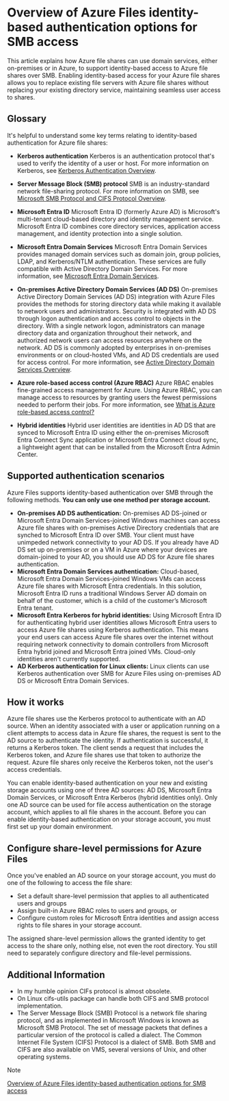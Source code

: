 # Overview of Azure Files identity-based authentication options for SMB access

This article explains how Azure file shares can use domain services, either on-premises or in Azure, to support identity-based access to Azure file shares over SMB. Enabling identity-based access for your Azure file shares allows you to replace existing file servers with Azure file shares without replacing your existing directory service, maintaining seamless user access to shares.

## Glossary

It's helpful to understand some key terms relating to identity-based authentication for Azure file shares:

- **Kerberos authentication**
  Kerberos is an authentication protocol that's used to verify the identity of a user or host. For more information on Kerberos, see [Kerberos Authentication Overview](https://learn.microsoft.com/en-us/windows-server/security/kerberos/kerberos-authentication-overview).

- **Server Message Block (SMB) protocol**
  SMB is an industry-standard network file-sharing protocol. For more information on SMB, see [Microsoft SMB Protocol and CIFS Protocol Overview](https://learn.microsoft.com/en-us/windows/desktop/FileIO/microsoft-smb-protocol-and-cifs-protocol-overview).

- **Microsoft Entra ID**
  Microsoft Entra ID (formerly Azure AD) is Microsoft's multi-tenant cloud-based directory and identity management service. Microsoft Entra ID combines core directory services, application access management, and identity protection into a single solution.

- **Microsoft Entra Domain Services**
  Microsoft Entra Domain Services provides managed domain services such as domain join, group policies, LDAP, and Kerberos/NTLM authentication. These services are fully compatible with Active Directory Domain Services. For more information, see [Microsoft Entra Domain Services](https://learn.microsoft.com/en-us/azure/active-directory-domain-services/overview).

- **On-premises Active Directory Domain Services (AD DS)**
  On-premises Active Directory Domain Services (AD DS) integration with Azure Files provides the methods for storing directory data while making it available to network users and administrators. Security is integrated with AD DS through logon authentication and access control to objects in the directory. With a single network logon, administrators can manage directory data and organization throughout their network, and authorized network users can access resources anywhere on the network. AD DS is commonly adopted by enterprises in on-premises environments or on cloud-hosted VMs, and AD DS credentials are used for access control. For more information, see [Active Directory Domain Services Overview](https://learn.microsoft.com/en-us/windows-server/identity/ad-ds/get-started/virtual-dc/active-directory-domain-services-overview).

- **Azure role-based access control (Azure RBAC)**
  Azure RBAC enables fine-grained access management for Azure. Using Azure RBAC, you can manage access to resources by granting users the fewest permissions needed to perform their jobs. For more information, see [What is Azure role-based access control?](https://learn.microsoft.com/en-us/azure/role-based-access-control/overview)

- **Hybrid identities**
  Hybrid user identities are identities in AD DS that are synced to Microsoft Entra ID using either the on-premises Microsoft Entra Connect Sync application or Microsoft Entra Connect cloud sync, a lightweight agent that can be installed from the Microsoft Entra Admin Center.

## Supported authentication scenarios

Azure Files supports identity-based authentication over SMB through the following methods. **You can only use one method per storage account.**

- **On-premises AD DS authentication:** On-premises AD DS-joined or Microsoft Entra Domain Services-joined Windows machines can access Azure file shares with on-premises Active Directory credentials that are synched to Microsoft Entra ID over SMB. Your client must have unimpeded network connectivity to your AD DS. If you already have AD DS set up on-premises or on a VM in Azure where your devices are domain-joined to your AD, you should use AD DS for Azure file shares authentication.
- **Microsoft Entra Domain Services authentication:** Cloud-based, Microsoft Entra Domain Services-joined Windows VMs can access Azure file shares with Microsoft Entra credentials. In this solution, Microsoft Entra ID runs a traditional Windows Server AD domain on behalf of the customer, which is a child of the customer’s Microsoft Entra tenant.
- **Microsoft Entra Kerberos for hybrid identities:** Using Microsoft Entra ID for authenticating hybrid user identities allows Microsoft Entra users to access Azure file shares using Kerberos authentication. This means your end users can access Azure file shares over the internet without requiring network connectivity to domain controllers from Microsoft Entra hybrid joined and Microsoft Entra joined VMs. Cloud-only identities aren't currently supported.
- **AD Kerberos authentication for Linux clients:** Linux clients can use Kerberos authentication over SMB for Azure Files using on-premises AD DS or Microsoft Entra Domain Services.

## How it works

Azure file shares use the Kerberos protocol to authenticate with an AD source. When an identity associated with a user or application running on a client attempts to access data in Azure file shares, the request is sent to the AD source to authenticate the identity. If authentication is successful, it returns a Kerberos token. The client sends a request that includes the Kerberos token, and Azure file shares use that token to authorize the request. Azure file shares only receive the Kerberos token, not the user's access credentials.

You can enable identity-based authentication on your new and existing storage accounts using one of three AD sources: AD DS, Microsoft Entra Domain Services, or Microsoft Entra Kerberos (hybrid identities only). Only one AD source can be used for file access authentication on the storage account, which applies to all file shares in the account. Before you can enable identity-based authentication on your storage account, you must first set up your domain environment.

## Configure share-level permissions for Azure Files

Once you've enabled an AD source on your storage account, you must do one of the following to access the file share:

- Set a default share-level permission that applies to all authenticated users and groups
- Assign built-in Azure RBAC roles to users and groups, or
- Configure custom roles for Microsoft Entra identities and assign access rights to file shares in your storage account.

The assigned share-level permission allows the granted identity to get access to the share only, nothing else, not even the root directory. You still need to separately configure directory and file-level permissions.

## Additional Information

- In my humble opinion CIFs protocol is almost obsolete.
- On Linux cifs-utils package can handle both CIFS and SMB protocol implementation.
- The Server Message Block (SMB) Protocol is a network file sharing protocol, and as implemented in Microsoft Windows is known as Microsoft SMB Protocol. The set of message packets that defines a particular version of the protocol is called a dialect. The Common Internet File System (CIFS) Protocol is a dialect of SMB. Both SMB and CIFS are also available on VMS, several versions of Unix, and other operating systems.

>[!NOTE]
>[Overview of Azure Files identity-based authentication options for SMB access](https://learn.microsoft.com/en-us/azure/storage/files/storage-files-active-directory-overview)
